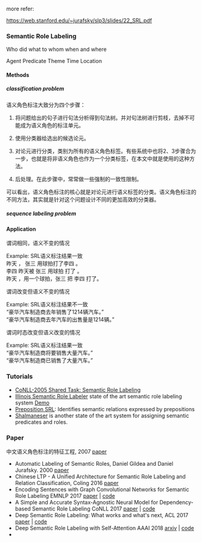 more refer:

https://web.stanford.edu/~jurafsky/slp3/slides/22_SRL.pdf



### Semantic Role Labeling

Who      did what      to whom    when and where

Agent    Predicate    Theme      Time          Location







#### Methods

##### classification problem

语义角色标注大致分为四个步骤：

1. 将问题给出的句子进行句法分析得到句法树。并对句法树进行剪枝，去掉不可能成为语义角色的标注单元。

2. 使用分类器给选出的候选论元。

3. 对论元进行分类，类别为所有的语义角色标签。有些系统中也将2、3步骤合为一步，也就是将非语义角色也作为一个分类标签，在本文中就是使用的这种方法。

4. 后处理。在此步骤中，常常做一些强制的一致性限制。

可以看出，语义角色标注的核心就是对论元进行语义标签的分类。语义角色标注的不同方法，其实就是针对这个问题设计不同的更加高效的分类器。

##### sequence labeling problem



#### Application

谓词相同，语义不变的情况

Example: SRL语义标注结果一致<br>昨天 ， 张三 用球拍打了李四 。<br>李四 昨天被 张三 用球拍 打了 。<br>昨天 ，用一个球拍，张三 把 李四 打了。

谓词改变但语义不变的情况

Example: SRL语义标注结果不一致<br>“豪华汽车制造商去年销售了1214辆汽车。”<br>“豪华汽车制造商去年汽车的出售量是1214辆。”

谓词时态改变但语义改变的情况

Example: SRL语义标注结果一致<br>“豪华汽车制造商将要销售大量汽车。”<br>“豪华汽车制造商已销售了大量汽车。”



### Tutorials

- [CoNLL-2005 Shared Task: Semantic Role Labeling](http://www.lsi.upc.es/~srlconll/)
- [Illinois Semantic Role Labeler](http://cogcomp.cs.illinois.edu/page/software_view/SRL) state of the art semantic role labeling system [Demo](http://cogcomp.cs.illinois.edu/page/demo_view/SRL)
- [Preposition SRL](https://github.com/CogComp/cogcomp-nlp/tree/master/prepsrl): Identifies semantic relations expressed by prepositions
- [Shalmaneser](http://www.coli.uni-saarland.de/projects/salsa/shal/) is another state of the art system for assigning semantic predicates and roles.

### Paper



 中文语义角色标注的特征工程, 2007 [paper](http://ir.hit.edu.cn/~car/papers/chinese_srl_jocip.pdf)





- Automatic Labeling of Semantic Roles, Daniel Gildea and Daniel Jurafsky. 2000 [paper](https://www.cs.rochester.edu/~gildea/gildea-cl02.pdf)
- Chinese LTP - A Unified Architecture for Semantic Role Labeling and Relation Classification, Coling 2016 [paper](http://ir.hit.edu.cn/~car/papers/coling16guo-2.pdf)
- Encoding Sentences with Graph Convolutional Networks for Semantic Role Labeling EMNLP 2017 [paper](https://arxiv.org/abs/1703.04826) | [code](https://github.com/diegma/neural-dep-srl)
- A Simple and Accurate Syntax-Agnostic Neural Model for Dependency-based Semantic Role Labeling CoNLL 2017 [paper](https://arxiv.org/abs/1701.02593)  | [code](https://github.com/diegma/neural-dep-srl)
- Deep Semantic Role Labeling: What works and what's next, ACL 2017 [paper](https://homes.cs.washington.edu/~luheng/files/acl2017_hllz.pdf) | [code](https://github.com/luheng/deep_srl)
- Deep Semantic Role Labeling with Self-Attention AAAI 2018 [arxiv](https://arxiv.org/abs/1712.01586) | [code](https://github.com/XMUNLP/Tagger)
- 